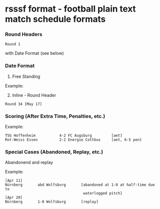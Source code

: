 # rsssf format - football plain text match schedule formats

### Round Headers

```
Round 1
```

with Date Format (see below)

### Date Format

1) Free Standing

Example:

2) Inline - Round Header

```
Round 34 [May 17]
```




### Scoring (After Extra Time, Penalties, etc.)

Example:

```
TSG Hoffenheim           4-2 FC Augsburg         [aet]
Rot-Weiss Essen          2-2 Energie Cottbus     [aet, 6-5 pen]
```

### Special Cases (Abandoned, Replay, etc.)


Abandonend and replay

Example:

```
[Apr 11]
Nürnberg       abd Wolfsburg       [abandoned at 1-0 at half-time due to
                                    waterlogged pitch]
[Apr 20]
Nürnberg       1-0 Wolfsburg       [replay]
```

